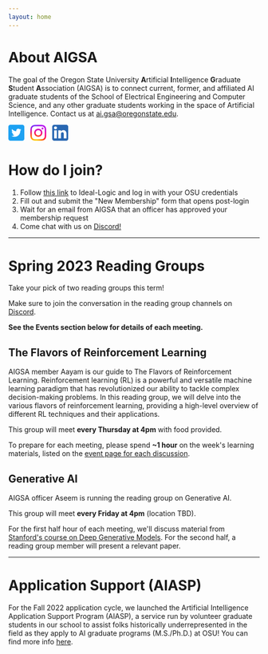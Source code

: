 ```yaml
---
layout: home
---
```


# About AIGSA
The goal of the Oregon State University **A**rtificial **I**ntelligence **G**raduate **S**tudent **A**ssociation (AIGSA) is to connect current, former, and affiliated AI graduate students of the School of Electrical Engineering and Computer Science, and any other graduate students working in the space of Artificial Intelligence. Contact us at [ai.gsa@oregonstate.edu](mailto:ai.gsa@oregonstate.edu).

[<img src="assets/images/twitter_logo.png" width="32">](https://twitter.com/osu_aigsa)&nbsp;&nbsp;&nbsp;[<img src="assets/images/instagram_logo.png" width="32">](https://www.instagram.com/osu_aigsa/)&nbsp;&nbsp;&nbsp;[<img src="assets/images/linkedin_logo.png" width="32" >](https://www.linkedin.com/company/osu-aigsa)

# How do I join?
1. Follow [this link](https://apps.ideal-logic.com/osusee?key=F3T9-25VWY_5878-CZ4R_f7b06f23) to Ideal-Logic and log in with your OSU credentials
2. Fill out and submit the "New Membership" form that opens post-login
3. Wait for an email from AIGSA that an officer has approved your membership request
4. Come chat with us on [Discord!](https://discord.gg/wGrtzFM8sJ)

---

# Spring 2023 Reading Groups

Take your pick of two reading groups this term! 

Make sure to join the conversation in the reading group channels on [Discord](https://discord.gg/wGrtzFM8sJ).

**See the Events section below for details of each meeting.** 

## The Flavors of Reinforcement Learning

AIGSA member Aayam is our guide to The Flavors of Reinforcement Learning. Reinforcement learning (RL) is a powerful and versatile machine learning paradigm that has revolutionized our ability to tackle complex decision-making problems. In this reading group, we will delve into the various flavors of reinforcement learning, providing a high-level overview of different RL techniques and their applications.

This group will meet **every Thursday at 4pm** with food provided. 

To prepare for each meeting, please spend **~1 hour** on the week's learning materials, listed on the [event page for each discussion](https://www.aigsa.club/2023/04/06/reading-group.html).

## Generative AI

AIGSA officer Aseem is running the reading group on Generative AI.

This group will meet **every Friday at 4pm** (location TBD).

For the first half hour of each meeting, we'll discuss material from [Stanford's course on Deep Generative Models](https://deepgenerativemodels.github.io/). For the second half, a reading group member will present a relevant paper. 

---

# Application Support (AIASP)
For the Fall 2022 application cycle, we launched the Artificial Intelligence Application Support Program (AIASP), a service run by volunteer graduate students in our school to assist folks historically underrepresented in the field as they apply to AI graduate programs (M.S./Ph.D.) at OSU! You can find more info [here](https://www.aigsa.club/aiasp).
